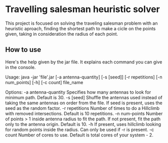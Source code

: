 # **Travelling salesman heuristic solver**

This project is focused on solving the traveling salesman problem with an heuristic aproach, finding the shortest path to make a cicle on the points given, taking in consideration the radius of each point.

## **How to use**

Here's the help given by the jar file. It explains each command you can give in the console.

Usage: java -jar 'file'.jar [-a antenna-quantity] [-s [seed]] [-r repetitions] [-n num_points] [-h] [-c count] file_name

Options:
        -a antenna-quantity     Specifies how many antennas to look for minimum path.
                                Default is 30.
        -s [seed]               Shuffle the antennas used instead of taking the same antennas
                                on order from the file. If seed is present, uses the seed as the random factor.
        -r repetitions          Number of times to do a Hillclimb with removed intersections.
                                Default is 10 repetitions.
        -n num-points           Number of points > 1 inside antenna radius to fit the path.
                                If not present, fit the path only to the antenna origin.
                                Default is 10.
        -h                      If present, uses hillclimb looking for random points inside the radius.
                                Can only be used if -r is present.
        -c count                Number of cores to use.
                                Default is total cores of your system - 2.